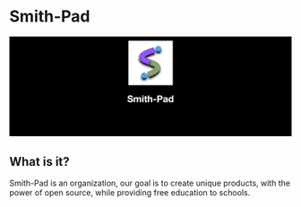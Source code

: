 # Smith-Pad

<img src="smith-pad-banner.png"></img>



## What is it?

Smith-Pad is an organization, our goal is to create unique products, with the power of open source, while providing free education to schools.

